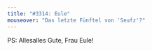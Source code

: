 ```yaml
---
title: "#3314: Eule"
mouseover: "Das letzte Fünftel von 'Seufz'?"
---
```


PS: Allesalles Gute, Frau Eule!

